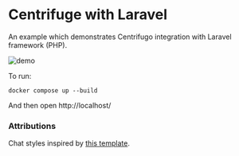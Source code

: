 Centrifuge with Laravel
=======================

An example which demonstrates Centrifugo integration with Laravel framework (PHP).

![demo](https://raw.githubusercontent.com/centrifugal/examples/master/php_laravel_chat_tutorial/demo.gif)

To run:

```
docker compose up --build
```

And then open http://localhost/

### Attributions

Chat styles inspired by [this template](https://www.bootdey.com/snippets/view/chat-app).
